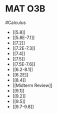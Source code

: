 # MAT O3B
#Calculus
- [[5.8]]
- [[5.8E-7.1]]
- [[7.2]]
- [[7.2E-7.3]]
- [[7.4]]
- [[7.5]]
- [[7.5E-7.6]]
- [[6.2-8.1]]
- [[6.2E]]
- [[8.4]]
- [[Midterm Review]]
- [[9.1]]
- [[9.2]]
- [[9.5]]
- [[9.7-9.8]]